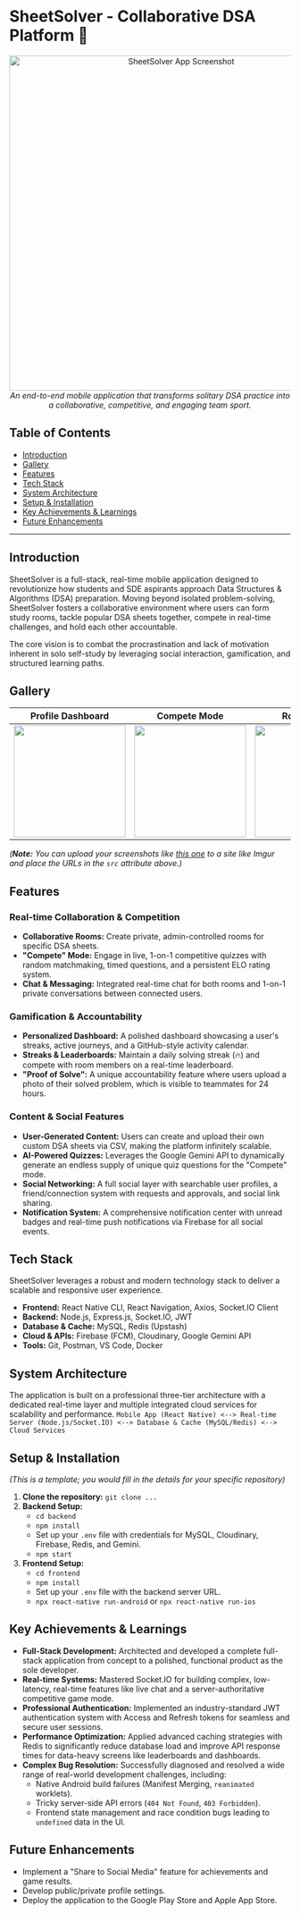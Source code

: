 # SheetSolver - Collaborative DSA Platform 🚀

<p align="center">
  <img src="https://drive.google.com/file/d/1INAde4Rks-uIkEOmd8-6NVwCEQX3A927/view?usp=drive_link" alt="SheetSolver App Screenshot" width="600"/>
  <br>
  <i>An end-to-end mobile application that transforms solitary DSA practice into a collaborative, competitive, and engaging team sport.</i>
</p>

## Table of Contents

- [Introduction](#introduction)
- [Gallery](#gallery)
- [Features](#features)
- [Tech Stack](#tech-stack)
- [System Architecture](#system-architecture)
- [Setup & Installation](#setup--installation)
- [Key Achievements & Learnings](#key-achievements--learnings)
- [Future Enhancements](#future-enhancements)

---

## Introduction

SheetSolver is a full-stack, real-time mobile application designed to revolutionize how students and SDE aspirants approach Data Structures & Algorithms (DSA) preparation. Moving beyond isolated problem-solving, SheetSolver fosters a collaborative environment where users can form study rooms, tackle popular DSA sheets together, compete in real-time challenges, and hold each other accountable.

The core vision is to combat the procrastination and lack of motivation inherent in solo self-study by leveraging social interaction, gamification, and structured learning paths.

## Gallery

| Profile Dashboard | Compete Mode | Room Details |
| :---: | :---: | :---: |
| <img src="URL_to_your_screenshot" width="200"/> | <img src="URL_to_your_screenshot" width="200"/> | <img src="URL_to_your_screenshot" width="200"/> |

*(**Note:** You can upload your screenshots like [this one]() to a site like Imgur and place the URLs in the `src` attribute above.)*

## Features

### **Real-time Collaboration & Competition**
- **Collaborative Rooms:** Create private, admin-controlled rooms for specific DSA sheets.
- **"Compete" Mode:** Engage in live, 1-on-1 competitive quizzes with random matchmaking, timed questions, and a persistent ELO rating system.
- **Chat & Messaging:** Integrated real-time chat for both rooms and 1-on-1 private conversations between connected users.

### **Gamification & Accountability**
- **Personalized Dashboard:** A polished dashboard showcasing a user's streaks, active journeys, and a GitHub-style activity calendar.
- **Streaks & Leaderboards:** Maintain a daily solving streak (🔥) and compete with room members on a real-time leaderboard.
- **"Proof of Solve":** A unique accountability feature where users upload a photo of their solved problem, which is visible to teammates for 24 hours.

### **Content & Social Features**
- **User-Generated Content:** Users can create and upload their own custom DSA sheets via CSV, making the platform infinitely scalable.
- **AI-Powered Quizzes:** Leverages the Google Gemini API to dynamically generate an endless supply of unique quiz questions for the "Compete" mode.
- **Social Networking:** A full social layer with searchable user profiles, a friend/connection system with requests and approvals, and social link sharing.
- **Notification System:** A comprehensive notification center with unread badges and real-time push notifications via Firebase for all social events.

## Tech Stack

SheetSolver leverages a robust and modern technology stack to deliver a scalable and responsive user experience.

-   **Frontend:** React Native CLI, React Navigation, Axios, Socket.IO Client
-   **Backend:** Node.js, Express.js, Socket.IO, JWT
-   **Database & Cache:** MySQL, Redis (Upstash)
-   **Cloud & APIs:** Firebase (FCM), Cloudinary, Google Gemini API
-   **Tools:** Git, Postman, VS Code, Docker

## System Architecture

The application is built on a professional three-tier architecture with a dedicated real-time layer and multiple integrated cloud services for scalability and performance.
`Mobile App (React Native) <--> Real-time Server (Node.js/Socket.IO) <--> Database & Cache (MySQL/Redis) <--> Cloud Services`

## Setup & Installation

*(This is a template; you would fill in the details for your specific repository)*

1.  **Clone the repository:** `git clone ...`
2.  **Backend Setup:**
    - `cd backend`
    - `npm install`
    - Set up your `.env` file with credentials for MySQL, Cloudinary, Firebase, Redis, and Gemini.
    - `npm start`
3.  **Frontend Setup:**
    - `cd frontend`
    - `npm install`
    - Set up your `.env` file with the backend server URL.
    - `npx react-native run-android` or `npx react-native run-ios`

## Key Achievements & Learnings

-   **Full-Stack Development:** Architected and developed a complete full-stack application from concept to a polished, functional product as the sole developer.
-   **Real-time Systems:** Mastered Socket.IO for building complex, low-latency, real-time features like live chat and a server-authoritative competitive game mode.
-   **Professional Authentication:** Implemented an industry-standard JWT authentication system with Access and Refresh tokens for seamless and secure user sessions.
-   **Performance Optimization:** Applied advanced caching strategies with Redis to significantly reduce database load and improve API response times for data-heavy screens like leaderboards and dashboards.
-   **Complex Bug Resolution:** Successfully diagnosed and resolved a wide range of real-world development challenges, including:
    -   Native Android build failures (Manifest Merging, `reanimated` worklets).
    -   Tricky server-side API errors (`404 Not Found`, `403 Forbidden`).
    -   Frontend state management and race condition bugs leading to `undefined` data in the UI.

## Future Enhancements
-   Implement a "Share to Social Media" feature for achievements and game results.
-   Develop public/private profile settings.
-   Deploy the application to the Google Play Store and Apple App Store.